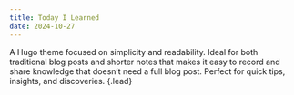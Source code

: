 ```yaml
---
title: Today I Learned
date: 2024-10-27
---
```


A Hugo theme focused on simplicity and readability. Ideal for both traditional blog posts and shorter notes that makes
it easy to record and share knowledge that doesn’t need a full blog post. Perfect for quick tips, insights, and
discoveries.
{.lead}